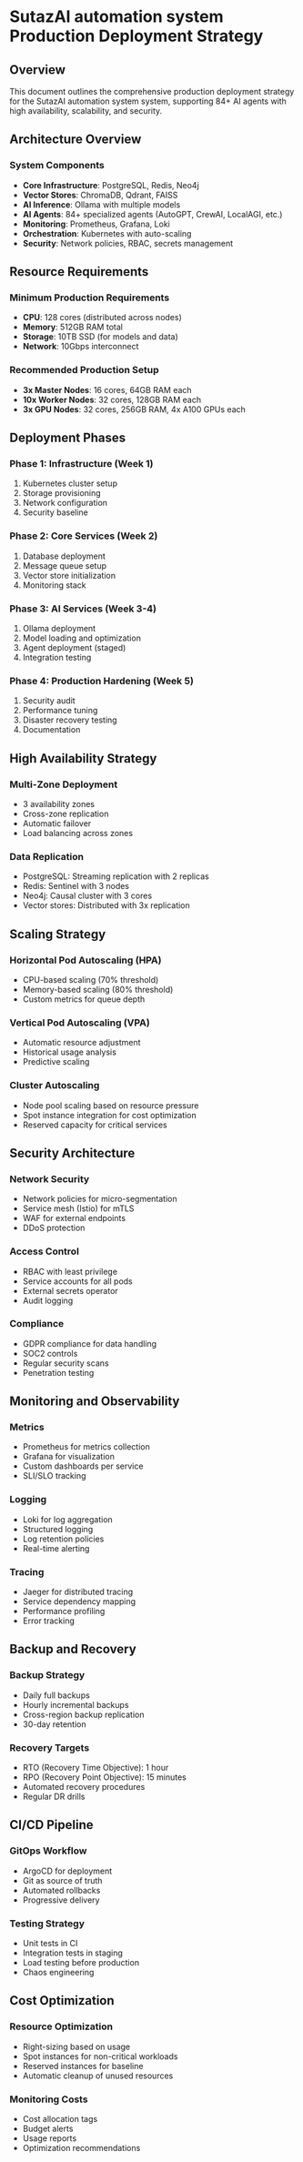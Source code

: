 # SutazAI automation system Production Deployment Strategy

## Overview
This document outlines the comprehensive production deployment strategy for the SutazAI automation system system, supporting 84+ AI agents with high availability, scalability, and security.

## Architecture Overview

### System Components
- **Core Infrastructure**: PostgreSQL, Redis, Neo4j
- **Vector Stores**: ChromaDB, Qdrant, FAISS
- **AI Inference**: Ollama with multiple models
- **AI Agents**: 84+ specialized agents (AutoGPT, CrewAI, LocalAGI, etc.)
- **Monitoring**: Prometheus, Grafana, Loki
- **Orchestration**: Kubernetes with auto-scaling
- **Security**: Network policies, RBAC, secrets management

## Resource Requirements

### Minimum Production Requirements
- **CPU**: 128 cores (distributed across nodes)
- **Memory**: 512GB RAM total
- **Storage**: 10TB SSD (for models and data)
- **Network**: 10Gbps interconnect

### Recommended Production Setup
- **3x Master Nodes**: 16 cores, 64GB RAM each
- **10x Worker Nodes**: 32 cores, 128GB RAM each
- **3x GPU Nodes**: 32 cores, 256GB RAM, 4x A100 GPUs each

## Deployment Phases

### Phase 1: Infrastructure (Week 1)
1. Kubernetes cluster setup
2. Storage provisioning
3. Network configuration
4. Security baseline

### Phase 2: Core Services (Week 2)
1. Database deployment
2. Message queue setup
3. Vector store initialization
4. Monitoring stack

### Phase 3: AI Services (Week 3-4)
1. Ollama deployment
2. Model loading and optimization
3. Agent deployment (staged)
4. Integration testing

### Phase 4: Production Hardening (Week 5)
1. Security audit
2. Performance tuning
3. Disaster recovery testing
4. Documentation

## High Availability Strategy

### Multi-Zone Deployment
- 3 availability zones
- Cross-zone replication
- Automatic failover
- Load balancing across zones

### Data Replication
- PostgreSQL: Streaming replication with 2 replicas
- Redis: Sentinel with 3 nodes
- Neo4j: Causal cluster with 3 cores
- Vector stores: Distributed with 3x replication

## Scaling Strategy

### Horizontal Pod Autoscaling (HPA)
- CPU-based scaling (70% threshold)
- Memory-based scaling (80% threshold)
- Custom metrics for queue depth

### Vertical Pod Autoscaling (VPA)
- Automatic resource adjustment
- Historical usage analysis
- Predictive scaling

### Cluster Autoscaling
- Node pool scaling based on resource pressure
- Spot instance integration for cost optimization
- Reserved capacity for critical services

## Security Architecture

### Network Security
- Network policies for micro-segmentation
- Service mesh (Istio) for mTLS
- WAF for external endpoints
- DDoS protection

### Access Control
- RBAC with least privilege
- Service accounts for all pods
- External secrets operator
- Audit logging

### Compliance
- GDPR compliance for data handling
- SOC2 controls
- Regular security scans
- Penetration testing

## Monitoring and Observability

### Metrics
- Prometheus for metrics collection
- Grafana for visualization
- Custom dashboards per service
- SLI/SLO tracking

### Logging
- Loki for log aggregation
- Structured logging
- Log retention policies
- Real-time alerting

### Tracing
- Jaeger for distributed tracing
- Service dependency mapping
- Performance profiling
- Error tracking

## Backup and Recovery

### Backup Strategy
- Daily full backups
- Hourly incremental backups
- Cross-region backup replication
- 30-day retention

### Recovery Targets
- RTO (Recovery Time Objective): 1 hour
- RPO (Recovery Point Objective): 15 minutes
- Automated recovery procedures
- Regular DR drills

## CI/CD Pipeline

### GitOps Workflow
- ArgoCD for deployment
- Git as source of truth
- Automated rollbacks
- Progressive delivery

### Testing Strategy
- Unit tests in CI
- Integration tests in staging
- Load testing before production
- Chaos engineering

## Cost Optimization

### Resource Optimization
- Right-sizing based on usage
- Spot instances for non-critical workloads
- Reserved instances for baseline
- Automatic cleanup of unused resources

### Monitoring Costs
- Cost allocation tags
- Budget alerts
- Usage reports
- Optimization recommendations